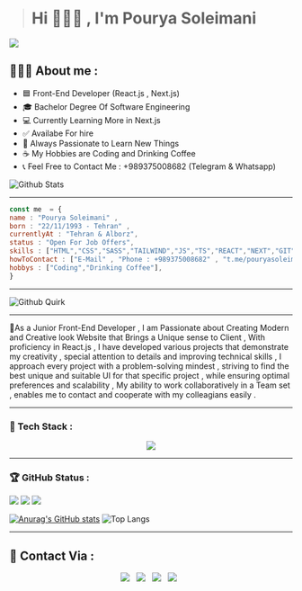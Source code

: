 ># Hi 🙋🏻‍♂️ , I'm Pourya Soleimani
![](https://img.shields.io/badge/FrontEnd%20Developer-darkred)
<h2>👩🏻‍💻 About me : </h2>
<ul>
	<li>🟦 Front-End Developer (React.js , Next.js)</li>
	<li>🎓 Bachelor Degree Of Software Engineering</li>
	<li>💻 Currently Learning More in Next.js</li>
	<li>✅ Availabe For hire</li>
	<li>🧠 Always Passionate to Learn New Things </li>
	<li>☕ My Hobbies are Coding and Drinking Coffee</li>
	<li>📞 Feel Free to Contact Me : +989375008682 (Telegram & Whatsapp) </li>
</ul>


![Github Stats](https://greptile-stats.vercel.app/api/widget/PouryaSoleimani/stats)
___

```javascript
const me  = {
name : "Pourya Soleimani" ,
born : "22/11/1993 - Tehran" , 
currentlyAt : "Tehran & Alborz",
status : "Open For Job Offers",
skills : ["HTML","CSS","SASS","TAILWIND","JS","TS","REACT","NEXT","GIT","POSTMAN","..."],
howToContact : ["E-Mail" , "Phone : +989375008682" , "t.me/pouryasoleimani2"],
hobbys : ["Coding","Drinking Coffee"],
}
```
___
![Github Quirk](https://greptile-stats.vercel.app/api/widget/PouryaSoleimani/quirk)
___
🌱As a Junior Front-End Developer , I am Passionate about Creating Modern and Creative look Website that Brings a Unique sense to Client , With  proficiency in React.js , I have developed various projects that demonstrate my creativity , special attention to details and improving technical skills , I approach every project with a problem-solving mindest , striving to find the best unique and suitable UI for that specific project , while ensuring optimal preferences and scalability , My ability to work collaboratively in a Team set , enables me to contact and cooperate with my colleagians easily .


___
<h3>🔧 Tech Stack :</h3>
<p align="center">
  <a href="https://skillicons.dev">
    <img src="https://skillicons.dev/icons?i=html,css,sass,less,bootstrap,tailwind,js,ts,angular,react,redux,nextjs,git,github,gitlab,npm,pnpm,bun,webpack,vite,postman,regex,docker,materialui,styledcomponents,figma,firebase,vercel,netlify,md,babel,stackoverflow,codepen,vscode,linkedin,gmail&perline=12&theme=dark" />
  </a>
</p>

<!--[![My Skills](https://skillicons.dev/icons?i=html,css,sass,less,bootstrap,tailwind,js,ts,react,redux,nextjs,git,github,gitlab,regex,figma,npm,docker,postman,vite,materialui,styledcomponents,stackoverflow,pnpm,codepen,bun,vercel,netlify,md,babel,firebase,vscode,linkedin&perline=33&align=center&theme=dark)](https://skillicons.dev)-->
___

<h3> 🏆 GitHub Status : </h3>

![](https://img.shields.io/github/created-at/PouryaSoleimani/RESULT-SUMMARY?style=for-the-badge&color=green)
![](https://img.shields.io/github/commit-activity/w/PouryaSoleimani/PouryaSoleimani?style=for-the-badge)
![](https://img.shields.io/github/languages/count/PouryaSoleimani/Adidas-Project-React-JS?style=for-the-badge&color=darkred)

[![Anurag's GitHub stats](https://github-readme-stats.vercel.app/api?username=PouryaSoleimani&show_icons=true&theme=tokyonight)](https://github.com/anuraghazra/github-readme-stats)
![Top Langs](https://github-readme-stats.vercel.app/api/top-langs/?username=PouryaSoleimani&layout=compact&theme=tokyonight)
___

<h2> 💬 Contact Via :</h2>
<p align='center'>
<a href='https://t.me/pouryasoleimani2'><img src='https://img.shields.io/badge/Telegram-@pouryasoleimani2-blue?style=flat-square&logo=telegram'></a> &nbsp <img src='https://img.shields.io/badge/whatsapp-+989375008682-green?style=flat-square&logo=whatsapp'>   &nbsp <img src='https://img.shields.io/badge/GMAIL-pouryasoleimani93@gmail.com-orange?style=flat-square&logo=gmail'>   &nbsp  <img src='https://img.shields.io/badge/Instagram-pouryasoleimani_-red?style=flat-square&logo=instagram'> &nbsp
</p>
